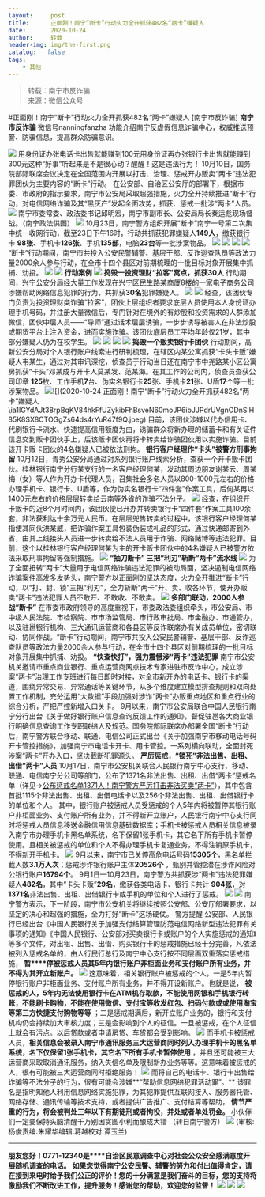 ```yaml
---
layout:     post
title:      正面刚！南宁“断卡”行动火力全开抓获482名“两卡”嫌疑人
date:       2020-10-24
author:     转载
header-img: img/the-first.png
catalog:   false
tags:
    - 其他
---
```


<blockquote><p>转载：南宁市反诈骗<br>
来源：微信公众号</p></blockquote>

#正面刚！南宁“断卡”行动火力全开抓获482名“两卡”嫌疑人
[南宁市反诈骗]
**南宁市反诈骗**
微信号nanningfanzha
功能介绍南宁反虚假信息诈骗中心，权威推送预警、防骗信息，提高群众防骗意识。

![]({{site.baseurl}}/postimg/P9ficrEVSdibaLmHiaibPNmSAfku7xGlvNt9rib2TWro84gcysZZiaF2xmZ1yUV5A3AKAEMj32FdibO2SiaXWaSOeYIeUQ.gif)
用身份证办张电话卡出售就能赚到100元用身份证再办张银行卡出售就能赚到300元这种“好事”听起来是不是很心动？醒醒！这是违法行为！
10月10日，国务院部际联席会议决定在全国范围内开展以打击、治理、惩戒开办贩卖“两卡”违法犯罪团伙为主要内容的“断卡”行动。
在公安部、自治区公安厅的部署下，根据市委、市政府的指示要求，南宁市公安局采取超强措施，火力全开持续推进“断卡”行动，对电信网络诈骗及其“黑灰产”发起全面攻势，抓获、惩戒一批涉“两卡”人员。
![]({{site.baseurl}}/postimg/ia1IGYdAJt38rpBqKV84hkFfUZykibFhBsm6Re0GOO6oyG01PSdhickFAicf8ibKNBtH937TM0k4tGSRckz5nmwcEibg.jpeg)
南宁市委常委、政法委书记邱明宏，南宁市副市长、公安局局长秦运彪现场督战。（南宁政法供图）
![]({{site.baseurl}}/postimg/7SPO0mRJt6CXfVLnIS93sRC7S4o3iblEYT2WKEyyrRiaqOkwLLHbLBG74x02vTZrXbrAvcRrflwh9V9TPbzrgSTQ0cULeA8a6W.svg)
10月23日，南宁警方组织开展“断卡”南宁一号第二次集中统一收网行动，截至23日下午16时，行动共抓获犯罪嫌疑人**149人**，缴获银行卡
**98张**、手机卡**126张**、手机**135部**，电脑**23台**等一批涉案物品。
![]({{site.baseurl}}/postimg/P9ficrEVSdibZ2kMT8JQaS985Hr0k5rRaB0L7Ly9VLfnXEFT8rfRibYGBCEDjTVcNR9ghOuiayickZjvyEGJPrwH84Q.jpeg)
![]({{site.baseurl}}/postimg/ia1IGYdAJt38rpBqKV84hkFfUZykibFhBsiadCxGG83b2U0o7p5mGdwLibYicXLIuFqUibpgictzhBbQe0Y7fldtWsC2g.jpeg)
![]({{site.baseurl}}/postimg/ia1IGYdAJt38rpBqKV84hkFfUZykibFhBsCdl9ia8lcYb9YsBibjdJJ0t1TicRUG33OFk0Rn1Qv46z34VTa0oKWbcrg.jpeg)
![]({{site.baseurl}}/postimg/P9ficrEVSdibZ2kMT8JQaS985Hr0k5rRaBbUKiaibSsxfV8MAic7Kt18TsgWPxfwak4hu7CdVughPnlckWfB2Uxf6icg.gif)
“断卡”行动期间，南宁市共投入公安民警辅警、基层干部、反诈巡查队员等政法力量2000余人参与行动，在全市十四个县区对前期梳理的一批目标对象开展集中抓捕、劝投。
![]({{site.baseurl}}/postimg/P9ficrEVSdibZ2kMT8JQaS985Hr0k5rRaBIDw8bojIicFvXjOfvtjqbGDw8hb0WBNnJqbejgicL6mH5yH8ibxNpHvow.gif)
![]({{site.baseurl}}/postimg/P9ficrEVSdibZ2kMT8JQaS985Hr0k5rRaBxmP2yoOHcfUoic2GL0UCvUSocI4AbT0dpwyaeIZOpKIicibYWFic2hFuzQ.gif)
**行动案例**
![]({{site.baseurl}}/postimg/P9ficrEVSdibZ2kMT8JQaS985Hr0k5rRaBxmP2yoOHcfUoic2GL0UCvUSocI4AbT0dpwyaeIZOpKIicibYWFic2hFuzQ.gif)
**捣毁一投资理财“拉客”窝点，抓获30人**
行动期间，兴宁公安分局经大量工作发现在兴宁区民生路某商厦8楼的一家电子商务公司涉嫌帮助网络信息犯罪的行为，共抓获**30名**犯罪嫌疑人。
![]({{site.baseurl}}/postimg/P9ficrEVSdibZ2kMT8JQaS985Hr0k5rRaBh6mm4up4DaARGG6q8cyAXxCdfqArBzAVuTadwyO1ZMDw07KQicUoyAQ.jpeg)
![]({{site.baseurl}}/postimg/P9ficrEVSdibZ2kMT8JQaS985Hr0k5rRaBMGfQTStibcOwpEYzuAbg0SbdCia6rFic8TTHz9SfOs0Hppib95VL6ADBMg.jpeg)
经查，该团伙专门负责为投资理财类诈骗“拉客”，团伙上层组织者要求底层人员使用本人身份证办理手机号码，并注册大量微信后，专门针对在境外的有炒股和投资需求的人群添加微信，团伙中层人员——“导师”通过话术层层诱骗，一步步诱导被害人在非法炒股或期货平台上注入资金，进而实施诈骗。该团伙底层员工平均年龄仅21岁，其中部分嫌疑人仍为在校学生。
![]({{site.baseurl}}/postimg/P9ficrEVSdibZ2kMT8JQaS985Hr0k5rRaBYcS9E1J3TlbJQiba4xBRLZObodIQN8Wvwe8YlB6JkibmqsALH4icuGhoA.jpeg)
![]({{site.baseurl}}/postimg/P9ficrEVSdibZ2kMT8JQaS985Hr0k5rRaBjaU5NRq9epeUyJlor6kV6INgO7n2eKIa75aIIpAUjsNPux0fg1JN3w.jpeg)
![]({{site.baseurl}}/postimg/P9ficrEVSdibZ2kMT8JQaS985Hr0k5rRaBsxy96ibCBjmAEZQQ7aheRmqyibR872LSQVvph19eibsXlpgMZDyxVoSLw.jpeg)
![]({{site.baseurl}}/postimg/P9ficrEVSdibZ2kMT8JQaS985Hr0k5rRaBsTOLoo0GJ43iboicDBGJqv0YXHcjXDx39AkLibKVbtDemYKuzYXaXlDxQ.gif)
**捣毁一个贩卖银行卡团伙**
行动期间，高新公安分局对个人银行账户线索进行研判梳理，在辖区内某公寓抓获“卡头卡贩”嫌疑人韦某生，通过对其审讯深挖，侦查员于行动当日还在南宁市中尧路某小区公寓房抓获“卡头”邓某成与开卡人莫某发、范某海。在其工作的公司内，侦查员查获公司印章
**125**枚、工作手机**7**台、伪实名银行卡**25**张、手机卡**21**张、U盾**17**个等一批涉案物品。
![]({{site.baseurl}}/postimg/fWtPPVquwmcSLzcbWSTCEZ2pfaS7xlD9NvEZ3aR0yo12tLIpRyPY3tcel0aaQlHoZLhgQibEePBYQ5rcqLcGzKQ.jpeg)![](2020-10-24
正面刚！南宁“断卡”行动火力全开抓获482名“两卡”嫌疑人\\ia1IGYdAJt38rpBqKV84hkFfUZykibFhBsveN60moJP6ibJJPdrUVgnODnSlH85K8SX8CTOGgZs64ds4rYuR47f9Q.jpeg)
目前，该团伙涉嫌以代办信用卡、代刷银行卡流水、快速提高信用额度为由，诱骗群众将新办理的储蓄卡和有关证件信息交到贩卡团伙手上，后该贩卡团伙再将卡转卖给诈骗团伙用以实施诈骗。目前该开卡贩卡团伙的4名嫌疑人已被依法刑拘。
**银行客户经理作“卡头”被警方刑事拘留**
10月12日，青秀公安分局通过对系列银行账户线索分析，查获一个开卡贩卡团伙。桂林银行南宁分行某支行的一名客户经理何某，发动其周边朋友谢某云、周某梅（女）等人作为开办卡代理人员，召集社会多名人员以800-1000元左右的价格办理手机卡、银行卡、U盾等，作为伪实名银行卡“四件套”作案工具，后何某再以1400元左右的价格层层转卖给云南等外省的诈骗不法分子。
![]({{site.baseurl}}/postimg/ia1IGYdAJt38rpBqKV84hkFfUZykibFhBsIC3B7AujaUkzDhIiclfkkQEfCpFKiaicZaDo4jeNS5I2UCeVUQq56FhAg.jpeg)
经查，在组织开卡贩卡的近8个月时间内，该团伙便已开办并转卖银行卡“四件套”作案工具100余套，非法获利达十余万元人民币。在层层兜售转卖的过程中，该银行客户经理何某指使其同伙洪某威，把诈骗作案工具包装伪装成礼品的形式，通过快递邮寄到外省，由其上线接头人员进一步转卖给不法人员用于诈骗、网络赌博等违法犯罪。目前，这个以桂林银行客户经理何某为主的开卡贩卡团伙中的4名嫌疑人已被警方依法采取刑事拘留等强制措施。
![]({{site.baseurl}}/postimg/P9ficrEVSdibZ2kMT8JQaS985Hr0k5rRaBxmP2yoOHcfUoic2GL0UCvUSocI4AbT0dpwyaeIZOpKIicibYWFic2hFuzQ.gif)
**“抽刀断卡”
三把“利刃”斩断“两卡”流水线**
![]({{site.baseurl}}/postimg/P9ficrEVSdibZ2kMT8JQaS985Hr0k5rRaBxmP2yoOHcfUoic2GL0UCvUSocI4AbT0dpwyaeIZOpKIicibYWFic2hFuzQ.gif)
为了全面扭转“两卡”大量用于电信网络诈骗违法犯罪的被动局面，坚决遏制电信网络诈骗案件高发多发势头，南宁警方以正面刚的坚决态度，火力全开推进“断卡”行动，以“打、封、锁”三把“利刃”，全力斩断“两卡”开、卖、收各环节，使开办贩卖“两卡”违法犯罪人员不敢开、不敢收、不敢卖。
![]({{site.baseurl}}/postimg/P9ficrEVSdibZ2kMT8JQaS985Hr0k5rRaBQSH94nqCt2g5yWjwJZw1BcqRiafKOWW46aMicuYDB3iakD2BXAWk5qunw.jpeg)
**多部门联动，2000人参战“断卡”**
在市委市政府领导的高度重视下，市委政法委组织牵头，市公安局、市中级人民法院、市检察院、市市场监管局、市行政审批局、市金融办、市通管办，以及驻邕银行机构、三大通讯运营商和各县区等反诈联席办有关成员单位，密切联动、协同作战。“断卡”行动期间，南宁市共投入公安民警辅警、基层干部、反诈巡查队员等政法力量2000余人参与行动，在全市十四个县区对前期梳理的一批目标对象开展集中抓捕、劝投。
**“快查快打”，强力震慑涉“两卡”违法犯罪**
南宁市公安机关邀请市重点商业银行、重点运营商网点技术专家进驻市反诈中心，成立涉案“两卡”治理工作专班进行每日即时对接，对全市新开办的电话卡、银行卡的渠道，围绕异常交易、异常通话等关键环节，从多个维度建立模型排查规则和双向处置工作机制，充分运用“大数据”手段加强对涉诈“两卡”办贩重点地区和重点行业的综合分析，严把严控新增入口关卡。
9月以来，南宁市公安局联合中国人民银行南宁分行出台《关于做好银行账户信息查询反馈工作的通知》，督促驻邕各大商业银行明确信息查询工作专职联络人及规范。国务院部际联席办部署全国“断卡”行动后，南宁警方联合移动、联通、电信公司正式出台《关于加强南宁市移动电话号码开卡管控措施》，加强南宁市电话卡开卡、用卡管控。一系列横向联动，全面封死涉案“两卡”开办入口，坚决截断犯罪源头。
**严厉惩戒，“锁死”非法出售、出租、出借“两卡”人员**
10月17日，南宁市公安机关联合人民银行南宁中心支行、移动、联通、电信南宁分公司等部门，公布了1371名非法出售、出租、出借“两卡”惩戒名单（详见→[公布惩戒名单1371人！南宁警方严厉打击非法买卖“两卡”](https://mp.weixin.qq.com/s?__biz=MjM5NTMzMDM5Mg==&mid=2650255873&idx=1&sn=521f4242ad8ca57c191df9478bb77d95&scene=21#wechat_redirect)），其中包含首批1115个非法出售、出租、出借电话卡以及256个非法出售、出租、出借银行卡的单位和个人。
其中，银行账户被惩戒人员受惩戒的个人5年内将被暂停其银行账户非柜面业务、支付账户所有业务，并不得新开立账户，人民银行南宁中心支行同时将惩戒人员信息移送金融信用信息基础数据库；手机卡被惩戒人员相关信息被录入南宁市办理手机卡黑名单系统，名下保留1张手机卡，其它名下所有手机卡暂停使用。且相关被惩戒的单位和个人不得办理手机卡复通业务，不得注销原手机卡，不得新开手机卡。
![]({{site.baseurl}}/postimg/P9ficrEVSdibZ2kMT8JQaS985Hr0k5rRaBozZbhibhaZRibnn7pElgwVMibA9ScowI1ibflZgibAo7KnRNJOibah336oew.jpeg)
9月以来，南宁市已关停高危电话号码**15305个**，黑名单拦截人数**3.1万人次**；惩戒涉诈银行账户主体**20526个**
，甄别并管控潜在涉诈风险对公银行账户**16794个**。
9月1日—10月23日，南宁警方共抓获涉“两卡”违法犯罪嫌疑人**482名**，其中“卡头卡贩”**29名**，缴获各类电话卡、银行卡共计
**904张**，对**1371名**非法出售、出租、出借银行卡或手机的单位和个人进行了惩戒。
![]({{site.baseurl}}/postimg/P9ficrEVSdibZ2kMT8JQaS985Hr0k5rRaBkfQLXdNtShlvLGDDlgX0gJyWbEroM28KibxDN3z592icDlH9LuVlV9zQ.jpeg)
![]({{site.baseurl}}/postimg/P9ficrEVSdibZ2kMT8JQaS985Hr0k5rRaBctTl0Q1hOGo24kKsrRY6mRib1DoIHfOpPrTvVDmnz7fcAh0BCgqFiawA.jpeg)
南宁警方表示，下一阶段，南宁市公安机关将继续按照公安部、公安厅部署要求，以坚定的决心和超强的措施，全力打好“断卡”这场硬仗。
警方提醒
公安部、人民银行已经出台《中国人民银行关于加强支付结算管理防范电信网络新型违法犯罪有关事项的通知》《中国人民银行、公安部对买卖银行卡或账户的个人实施惩戒的通知》等多个文件，对出租、出售、出借、购买银行卡的惩戒措施已经十分完善，凡依法被列入惩戒名单的，由人行民行总行及南宁中心支行按不同层面双重落实惩戒措施，
**暂****停被惩戒人员其5年内银行账户非柜面业务和支付账户所有业务，并不得为其开立新账户。**
![]({{site.baseurl}}/postimg/ZDkIM6bMOaXDicFWUZKhSDLWLQoOickG9d7wtmDaW8aGcWqU1Z7jtMGic9KcUBdErMTE0IyBbqhMTacsqQaL6tBxA.jpeg)
这意味着，相关银行账户被惩戒的个人，一是5年内暂停银行账户非柜面业务、支付账户所有业务，并不得开设新账户。也就是说，
**被惩戒的人，5年内无法使用银行卡在ATM机存取款，不能使用网银和手机银行转账，不能刷卡购物，不能在使用微信、支付宝等收发红包、扫码付款或或使用淘宝等第三方快捷支付购物等等**
；二是惩戒期满后，新开立账户业务的，银行和支付机构仍会持续加大审核力度；三是会影响到个人的征信。一旦被惩戒，在个人征信上就会有污点。以后贷款或者申请房贷、车贷都会受到影响。
![]({{site.baseurl}}/postimg/ZDkIM6bMOaXDicFWUZKhSDLWLQoOickG9du2qGDSPy8qDp6rVQ42icPRdiae8T2a3CXGd3HGEk9fosGUYmXzuwGrzA.jpeg)
而手机卡被惩戒人员，**相关信息会被录入南宁市通讯服务三大运营商同时列入办理手机卡的黑名单系统，名下仅保留1张手机卡，其它名下所有手机卡暂停使用**
，并且还可能被三大运营商采取取消通讯服务，纳入失信名单及限制新办业务等等。这意味着被惩戒的人，很有可能被三大运营商同时拒绝服务！
![]({{site.baseurl}}/postimg/ZDkIM6bMOaXDicFWUZKhSDLWLQoOickG9dnxFickTkUXuX6ndXJrWiavRWd0DsXibYugBaDrFDsz4VgDUiaZRbWp4QCQ.jpeg)
而将自己的电话卡、银行卡出售给诈骗等不法分子的行为，很有可能会涉嫌**“帮助信息网络犯罪活动罪”。**
该罪名是指明知他人利用信息网络实施犯罪，为其犯罪提供互联网接入、服务器托管、网络存储、通讯传输等技术支持，或者提供广告推广、支付结算等帮助，
**情节严重的行为，将会被判处三年以下有期徒刑或者拘役，并处或者单处罚金。**
小伙伴们一定要保持头脑清醒千万别因贪图小利而酿成大错
（转自南宁警方）
![]({{site.baseurl}}/postimg/m6vdLvvo6W6aCCOVM3fc1JRVjG0nwA9leMqJRjJp77nDaFqjYo2GLq5iauUdrachH8zrlxkdKrrr5mhMTX7fXwQ.jpeg)
(审核:杨俊责编:朱耀华编辑:蒋越校对:谭玉兰)
***
**朋友您好！0771-12340是****自治区民意调查中心对社会公众安全感满意度开展随机调查的电话。**
**如果您觉得南宁公安民警、辅警的努力和付出值得肯定，请在接到来电时给予我们公正的评价！您的十分满意是我们奋斗的目标，您的支持将激励我们不断改进工作，提升服务！感谢您的帮助，欢迎您的监督！**
![]({{site.baseurl}}/postimg/m6vdLvvo6W4tBmkSw7BynPAZ4dpgGzH6gPSKpMSPibm3ZZdwYARicAqYI6iaLTicawgZUezTc6lgHXWGaSqHwiav3qA.jpeg)
![]({{site.baseurl}}/postimg/m6vdLvvo6W4tBmkSw7BynPAZ4dpgGzH6dmhqpDKgZf4VOiaaxr6LcaFfRCPDEHukjOhPlt2iaH3NnVwoVk1xjWLw.jpeg)
![]({{site.baseurl}}/postimg/m6vdLvvo6W4tBmkSw7BynPAZ4dpgGzH62EZZ3JuBHMHzWr2pWjUukPSqx9WsRt3S4RWQicPNzhvt1LNVX5mbTSw.jpeg)
